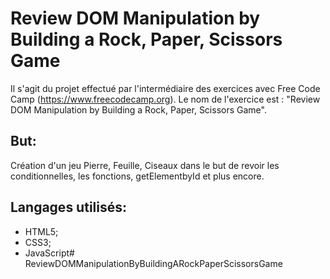 # Review DOM Manipulation by Building a Rock, Paper, Scissors Game
  
Il s'agit du projet effectué par l'intermédiaire des exercices avec Free Code Camp (https://www.freecodecamp.org). Le nom de l'exercice est : "Review DOM Manipulation by Building a Rock, Paper, Scissors Game".   
  
## But:  
Création d'un jeu Pierre, Feuille, Ciseaux dans le but de revoir les conditionnelles, les fonctions, getElementbyId et plus encore.  
  
## Langages utilisés:  
- HTML5;
- CSS3;
- JavaScript#   R e v i e w D O M M a n i p u l a t i o n B y B u i l d i n g A R o c k P a p e r S c i s s o r s G a m e  
 